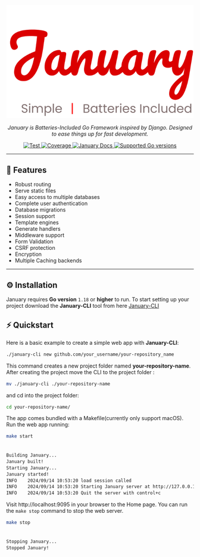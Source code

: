 <p align="center">
  <a href=""><img src="https://github.com/akshanshgusain/january/blob/master/media/logo_dark.png?raw=true" alt="January"></a>
</p>
<p align="center">
    <em>January is Batteries-Included Go Framework inspired by Django. Designed to ease things up for fast development.</em>
</p>

<p align="center">
<a href="https://github.com/fastapi/fastapi/actions?query=workflow%3ATest+event%3Apush+branch%3Amaster" target="_blank">
    <img src="https://github.com/fastapi/fastapi/workflows/Test/badge.svg?event=push&branch=master" alt="Test">
</a>
<a href="https://coverage-badge.samuelcolvin.workers.dev/redirect/fastapi/fastapi" target="_blank">
    <img src="https://coverage-badge.samuelcolvin.workers.dev/fastapi/fastapi.svg" alt="Coverage">
</a>
<a href="">
    <img src="https://img.shields.io/badge/january-docs-blue" alt="January Docs">
</a>
<a href="https://pypi.org/project/fastapi" target="_blank">
    <img src="https://img.shields.io/github/go-mod/go-version/akshanshgusain/january" alt="Supported Go versions">
</a>
</p>

---

## 🎯 Features

* Robust routing
* Serve static files
* Easy access to multiple databases
* Complete user authentication
* Database migrations
* Session support
* Template engines
* Generate handlers
* Middleware support
* Form Validation
* CSRF protection
* Encryption
* Multiple Caching backends

---

## ⚙️ Installation

January requires **Go version** `1.18` or **higher** to run. To start setting up your project download the **January-CLI** tool
from here [January-CLI](https://github.com/akshanshgusain/january-cli)


## ⚡️ Quickstart

Here is  a basic example to create a simple web app with **January-CLI**:
```bash
./january-cli new github.com/your_username/your-repository_name
```
This command creates a new project folder named **your-repository-name**.
After creating the project move the CLI to the project folder :

```bash
mv ./january-cli ./your-repository-name
```
and cd into the project folder:
```bash
cd your-repository-name/
```
The app comes bundled with a Makefile(currently only support macOS). Run the web app running:
```bash
make start


Building January...
January built!
Starting January...
January started!
INFO	2024/09/14 10:53:20 load session called
INFO	2024/09/14 10:53:20 Starting January server at http://127.0.0.1:9095/
INFO	2024/09/14 10:53:20 Quit the server with control+c
```
Visit http://localhost:9095 in your browser to the Home page. You can run the `make stop` command to stop the web server.

```bash
make stop


Stopping January...
Stopped January!
```